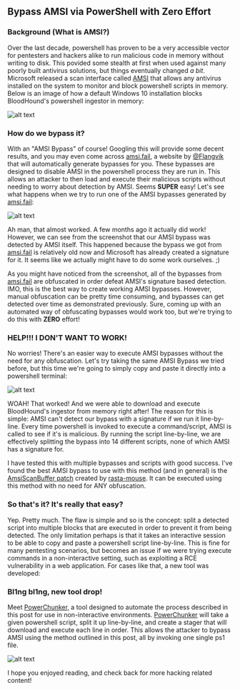 ## Bypass AMSI via PowerShell with Zero Effort

### Background (What is AMSI?)
Over the last decade, powershell has proven to be a very accessible vector for pentesters and hackers alike to run malicious code in memory without writing to disk.
This povided some stealth at first when used against many poorly built antivirus solutions, but things eventually changed *a bit*. 
Microsoft released a scan interface called [AMSI](https://docs.microsoft.com/en-us/windows/win32/amsi/how-amsi-helps) that allows any antivirus installed on the system to monitor and block powershell scripts in memory. 
Below is an image of how a default Windows 10 installation blocks BloodHound's powershell ingestor in memory: 

![alt text](https://i.imgur.com/9Jmjw5E.png)

### How do we bypass it?

With an "AMSI Bypass" of course! Googling this will provide some decent results, and you may even come across [amsi.fail](https://amsi.fail/), a website by [@Flangvik](https://twitter.com/Flangvik) that will automatically generate bypasses for you. 
These bypasses are designed to disable AMSI in the powershell process they are run in.
This allows an attacker to then load and execute their malicious scripts without needing to worry about detection by AMSI.
Seems **SUPER** easy! Let's see what happens when we try to run one of the AMSI bypasses generated by [amsi.fail](https://amsi.fail/):   

![alt text](https://i.imgur.com/SPWSTwE.png)

Ah man, that almost worked. A few months ago it actually did work! However, we can see from the screenshot that our AMSI bypass was detected by AMSI itself.
This happened because the bypass we got from [amsi.fail](https://amsi.fail/) is relatively old now and Microsoft has already created a signature for it.
It seems like we actually might have to do some work ourselves. ;)

As you might have noticed from the screenshot, all of the bypasses from [amsi.fail](https://amsi.fail/) are obfuscated in order defeat AMSI's signature based detection. 
IMO, this is the best way to create working AMSI bypasses. However, manual obfuscation can be pretty time consuming, and bypasses can get detected over time as demonstrated previously.
Sure, coming up with an automated way of obfuscating bypasses would work too, but we're trying to do this with **ZERO** effort!

### HELP!!! I DON'T WANT TO WORK!

No worries! There's an easier way to execute AMSI bypasses without the need for any obfuscation.
Let's try taking the same AMSI Bypass we tried before, but this time we're going to simply copy and paste it directly into a powershell terminal:

![alt text](https://i.imgur.com/0FeZbFQ.png)

WOAH! That worked! And we were able to download and execute BloodHound's ingestor from memory right after!
The reason for this is simple: AMSI can't detect our bypass with a signature if we run it line-by-line.
Every time powershell is invoked to execute a command/script, AMSI is called to see if it's is malicious. 
By running the script line-by-line, we are effectively splitting the bypass into 14 different scripts, none of which AMSI has a signature for.

I have tested this with multiple bypasses and scripts with good success.
I've found the best AMSI bypass to use with this method (and in general) is the [AmsiScanBuffer patch](https://github.com/S3cur3Th1sSh1t/Amsi-Bypass-Powershell#Patching-amsi.dll-AmsiScanBuffer-by-rasta-mouse) created by [rasta-mouse](https://twitter.com/_RastaMouse). It can be executed using this method with no need for ANY obfuscation.

### So that's it? It's really that easy?

Yep. Pretty much. The flaw is simple and so is the concept: split a detected script into multiple blocks that are executed in order to prevent it from being detected. 
The only limitation perhaps is that it takes an interactive session to be able to copy and paste a powershell script line-by-line.
This is fine for many pentesting scenarios, but becomes an issue if we were trying execute commands in a non-interactive setting, such as exploiting a RCE vulnerability in a web application.
For cases like that, a new tool was developed:

### Bl1ng bl1ng, new tool drop!

Meet [PowerChunker](https://github.com/icyguider/PowerChunker), a tool designed to automate the process described in this post for use in non-interactive environments.
[PowerChunker](https://github.com/icyguider/PowerChunker) will take a given powershell script, split it up line-by-line, and create a stager that will download and execute each line in order.
This allows the attacker to bypass AMSI using the method outlined in this post, all by invoking one single ps1 file.

![alt text](https://i.imgur.com/OYKrU3j.gif)

I hope you enjoyed reading, and check back for more hacking related content!
